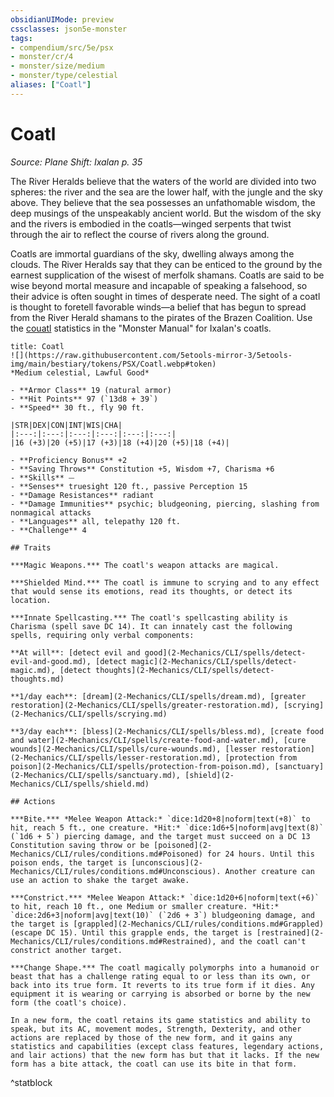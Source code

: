 ```yaml
---
obsidianUIMode: preview
cssclasses: json5e-monster
tags:
- compendium/src/5e/psx
- monster/cr/4
- monster/size/medium
- monster/type/celestial
aliases: ["Coatl"]
---
```

# Coatl
*Source: Plane Shift: Ixalan p. 35*  

The River Heralds believe that the waters of the world are divided into two spheres: the river and the sea are the lower half, with the jungle and the sky above. They believe that the sea possesses an unfathomable wisdom, the deep musings of the unspeakably ancient world. But the wisdom of the sky and the rivers is embodied in the coatls—winged serpents that twist through the air to reflect the course of rivers along the ground.

Coatls are immortal guardians of the sky, dwelling always among the clouds. The River Heralds say that they can be enticed to the ground by the earnest supplication of the wisest of merfolk shamans. Coatls are said to be wise beyond mortal measure and incapable of speaking a falsehood, so their advice is often sought in times of desperate need. The sight of a coatl is thought to foretell favorable winds—a belief that has begun to spread from the River Herald shamans to the pirates of the Brazen Coalition. Use the [couatl](2-Mechanics/CLI/bestiary/celestial/couatl.md) statistics in the "Monster Manual" for Ixalan's coatls.

```ad-statblock
title: Coatl
![](https://raw.githubusercontent.com/5etools-mirror-3/5etools-img/main/bestiary/tokens/PSX/Coatl.webp#token)
*Medium celestial, Lawful Good*

- **Armor Class** 19 (natural armor)
- **Hit Points** 97 (`13d8 + 39`)
- **Speed** 30 ft., fly 90 ft.

|STR|DEX|CON|INT|WIS|CHA|
|:---:|:---:|:---:|:---:|:---:|:---:|
|16 (+3)|20 (+5)|17 (+3)|18 (+4)|20 (+5)|18 (+4)|

- **Proficiency Bonus** +2
- **Saving Throws** Constitution +5, Wisdom +7, Charisma +6
- **Skills** ⏤
- **Senses** truesight 120 ft., passive Perception 15
- **Damage Resistances** radiant
- **Damage Immunities** psychic; bludgeoning, piercing, slashing from nonmagical attacks
- **Languages** all, telepathy 120 ft.
- **Challenge** 4

## Traits

***Magic Weapons.*** The coatl's weapon attacks are magical.

***Shielded Mind.*** The coatl is immune to scrying and to any effect that would sense its emotions, read its thoughts, or detect its location.

***Innate Spellcasting.*** The coatl's spellcasting ability is Charisma (spell save DC 14). It can innately cast the following spells, requiring only verbal components:

**At will**: [detect evil and good](2-Mechanics/CLI/spells/detect-evil-and-good.md), [detect magic](2-Mechanics/CLI/spells/detect-magic.md), [detect thoughts](2-Mechanics/CLI/spells/detect-thoughts.md)

**1/day each**: [dream](2-Mechanics/CLI/spells/dream.md), [greater restoration](2-Mechanics/CLI/spells/greater-restoration.md), [scrying](2-Mechanics/CLI/spells/scrying.md)

**3/day each**: [bless](2-Mechanics/CLI/spells/bless.md), [create food and water](2-Mechanics/CLI/spells/create-food-and-water.md), [cure wounds](2-Mechanics/CLI/spells/cure-wounds.md), [lesser restoration](2-Mechanics/CLI/spells/lesser-restoration.md), [protection from poison](2-Mechanics/CLI/spells/protection-from-poison.md), [sanctuary](2-Mechanics/CLI/spells/sanctuary.md), [shield](2-Mechanics/CLI/spells/shield.md)

## Actions

***Bite.*** *Melee Weapon Attack:* `dice:1d20+8|noform|text(+8)` to hit, reach 5 ft., one creature. *Hit:* `dice:1d6+5|noform|avg|text(8)` (`1d6 + 5`) piercing damage, and the target must succeed on a DC 13 Constitution saving throw or be [poisoned](2-Mechanics/CLI/rules/conditions.md#Poisoned) for 24 hours. Until this poison ends, the target is [unconscious](2-Mechanics/CLI/rules/conditions.md#Unconscious). Another creature can use an action to shake the target awake.

***Constrict.*** *Melee Weapon Attack:* `dice:1d20+6|noform|text(+6)` to hit, reach 10 ft., one Medium or smaller creature. *Hit:* `dice:2d6+3|noform|avg|text(10)` (`2d6 + 3`) bludgeoning damage, and the target is [grappled](2-Mechanics/CLI/rules/conditions.md#Grappled) (escape DC 15). Until this grapple ends, the target is [restrained](2-Mechanics/CLI/rules/conditions.md#Restrained), and the coatl can't constrict another target.

***Change Shape.*** The coatl magically polymorphs into a humanoid or beast that has a challenge rating equal to or less than its own, or back into its true form. It reverts to its true form if it dies. Any equipment it is wearing or carrying is absorbed or borne by the new form (the coatl's choice).

In a new form, the coatl retains its game statistics and ability to speak, but its AC, movement modes, Strength, Dexterity, and other actions are replaced by those of the new form, and it gains any statistics and capabilities (except class features, legendary actions, and lair actions) that the new form has but that it lacks. If the new form has a bite attack, the coatl can use its bite in that form.
```
^statblock